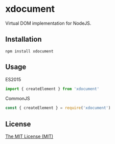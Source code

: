 # xdocument

Virtual DOM implementation for NodeJS.

## Installation

```shell
npm install xdocument
```

## Usage

ES2015

```js
import { createElement } from 'xdocument'
```

CommonJS

```js
const { createElement } = require('xdocument')
```

## License

[The MIT License (MIT)](https://raw.githubusercontent.com/aristov/xdocument/master/LICENSE)
